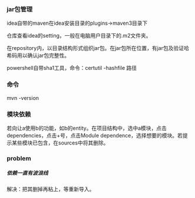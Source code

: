 

### jar包管理

idea自带的maven在idea安装目录的plugins->maven3目录下

仓库查看idea的setting，一般在电脑用户目录下的.m2文件夹。

在repository内，以目录结构形式组织jar包。在jar包所在位置，有jar包及验证哈希码用以确认jar包完整性。

powershell自带sha1工具，命令：certutil -hashfile 路径

### 命令
mvn -version

### 模块依赖

若向让a使用b的功能，如b的entity。在项目结构中，选中a模块，点击dependencies，点击+号，点击Module dependence，选择想要的模块。若提示某些模块已包含，在sources中将其删除。

### problem

##### 依赖一直有波浪线

解决：把其删掉再粘上，等重新导入。